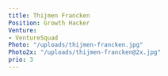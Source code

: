 ```yaml
---
title: Thijmen Francken
Position: Growth Hacker
Venture:
- VentureSquad
Photo: "/uploads/thijmen-francken.jpg"
Photo2x: "/uploads/thijmen-francken@2x.jpg"
prio: 3
---
```


